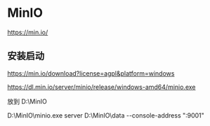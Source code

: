 # MinIO

https://min.io/

## 安装启动

https://min.io/download?license=agpl&platform=windows

https://dl.min.io/server/minio/release/windows-amd64/minio.exe

放到 D:\MinIO

D:\MinIO\minio.exe server D:\MinIO\data --console-address ":9001"
